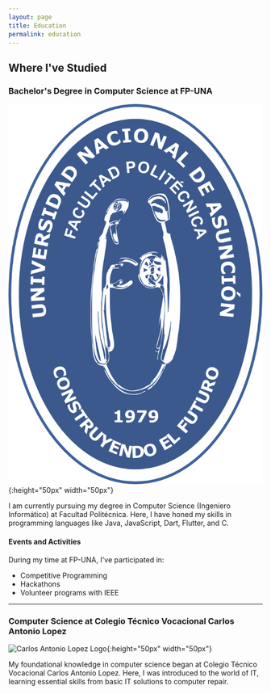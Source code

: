 ```yaml
---
layout: page
title: Education
permalink: education
---
```


## Where I've Studied

### Bachelor's Degree in Computer Science at FP-UNA

![FP-UNA Logo](assets/img/logos/fpuna_logo_institucional.svg){:height="50px" width="50px"}

I am currently pursuing my degree in Computer Science (Ingeniero Informático) at Facultad Politécnica. Here, I have honed my skills in programming languages like Java, JavaScript, Dart, Flutter, and C. 

#### Events and Activities
During my time at FP-UNA, I've participated in:

- Competitive Programming
- Hackathons
- Volunteer programs with IEEE

---

### Computer Science at Colegio Técnico Vocacional Carlos Antonio Lopez

![Carlos Antonio Lopez Logo](assets/img/fpuna_logo_institucional.svg){:height="50px" width="50px"}

My foundational knowledge in computer science began at Colegio Técnico Vocacional Carlos Antonio Lopez. Here, I was introduced to the world of IT, learning essential skills from basic IT solutions to computer repair. 

